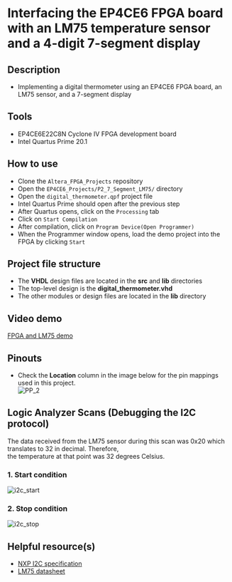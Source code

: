 # Interfacing the EP4CE6 FPGA board with an LM75 temperature sensor and a 4-digit 7-segment display  

## Description    
- Implementing a digital thermometer using an EP4CE6 FPGA board, an LM75 sensor, and a 7-segment display

## Tools  
- EP4CE6E22C8N Cyclone IV FPGA development board  
- Intel Quartus Prime 20.1  

## How to use  
- Clone the ``Altera_FPGA_Projects`` repository  
- Open the ``EP4CE6_Projects/P2_7_Segment_LM75/`` directory  
- Open the ``digital_thermometer.qpf`` project file  
- Intel Quartus Prime should open after the previous step  
- After Quartus opens, click on the ``Processing`` tab  
- Click on ``Start Compilation``  
- After compilation, click on ``Program Device(Open Programmer)``  
- When the Programmer window opens, load the demo project into the FPGA by clicking ``Start`` 

## Project file structure  
- The **VHDL** design files are located in the **src** and **lib** directories  
- The top-level design is the **digital_thermometer.vhd**  
- The other modules or design files are located in the **lib** directory  

## Video demo  
[FPGA and LM75 demo](https://drive.google.com/file/d/1IZYVgDwNJIAutpPY_AHlGprcI9oUSNfm/view?usp=sharing)

## Pinouts  
- Check the **Location** column in the image below for the pin mappings used in this project.  
![PP_2](https://github.com/MUDAL/Altera_FPGA_Projects/assets/46250887/69888839-1d70-479d-b965-18ce3b878e52)

## Logic Analyzer Scans (Debugging the I2C protocol)  
The data received from the LM75 sensor during this scan was 0x20 which translates to 32 in decimal. Therefore,  
the temperature at that point was 32 degrees Celsius.
### 1. Start condition
![i2c_start](https://github.com/MUDAL/Altera_FPGA_Projects/assets/46250887/9b604072-3510-46fc-86c2-94f13696dc7b)   

### 2. Stop condition
![i2c_stop](https://github.com/MUDAL/Altera_FPGA_Projects/assets/46250887/7a26e543-74b4-4dd9-b4a5-3793e2226d4d)  

## Helpful resource(s)  
- [NXP I2C specification](https://drive.google.com/file/d/1EDwk_8Na_DUPKeOmK8ht-_JMiNgwNDw2/view?usp=drive_link)
- [LM75 datasheet](https://drive.google.com/file/d/1u7oas4GsBgyu3CEFFpHg-WD4h4YXIpEZ/view?usp=drive_link)  
